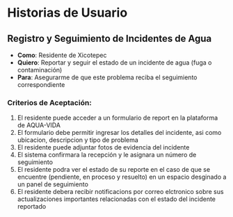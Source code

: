 
# Historias de Usuario

## Registro y Seguimiento de Incidentes de Agua

- **Como**: Residente de Xicotepec
- **Quiero**: Reportar y seguir el estado de un incidente de agua (fuga o contaminación)
- **Para**: Asegurarme de que este problema reciba el seguimiento correspondiente

### Criterios de Aceptación:

  1. El residente puede acceder a un formulario de report en la plataforma de AQUA-VIDA
  2. El formulario debe permitir ingresar los detalles del incidente, asi como ubicacion, descripcion y tipo de problema
  3. El residente puede adjuntar fotos de evidencia del incidente
  4. El sistema confirmara la recepción y le asignara un número de seguimiento
  5. El residente podra ver el estado de su reporte en el caso de que se encuentre (pendiente, en proceso y resuelto) en un espacio desginado a un panel de seguimiento
  6. El residente debera recibir notificacions por correo elctronico sobre sus actualizaciones importantes relacionadas con el estado del incidente reportado

